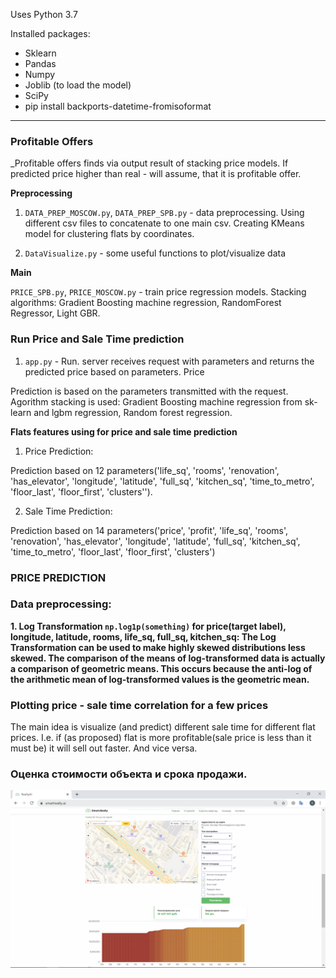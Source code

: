 Uses Python 3.7

Installed packages:
* Sklearn
* Pandas 
* Numpy
* Joblib (to load the model)
* SciPy
* pip install backports-datetime-fromisoformat






- - - -
### Profitable Offers ###
_Profitable offers finds via output result of stacking price models. If predicted price higher than real - will assume, that it is profitable offer. 

__Preprocessing__

1. `DATA_PREP_MOSCOW.py`, `DATA_PREP_SPB.py` - data preprocessing. Using different csv files to concatenate to one main csv. 
Creating KMeans model for clustering flats by coordinates.

2. `DataVisualize.py` - some useful functions to plot/visualize data

__Main__
 
`PRICE_SPB.py`, `PRICE_MOSCOW.py` - train price regression models.
Stacking algorithms: Gradient Boosting machine regression, RandomForest Regressor, Light GBR.

### Run Price and Sale Time prediction ###
1. `app.py` - Run.  server receives request with parameters and 
returns the predicted price based on parameters. Price

Prediction is based on the parameters transmitted with the request.
Agorithm stacking is used: Gradient Boosting machine regression from sk-learn and lgbm regression, Random forest regression.

__Flats features using for price and sale time prediction__

1. Price Prediction:

Prediction based on 12 parameters('life_sq', 'rooms', 'renovation', 'has_elevator', 'longitude', 'latitude', 'full_sq', 'kitchen_sq',
              'time_to_metro', 'floor_last', 'floor_first', 'clusters''). 

2. Sale Time Prediction:

Prediction based on 14 parameters('price', 'profit', 'life_sq', 'rooms', 'renovation', 'has_elevator',
 'longitude', 'latitude', 'full_sq', 'kitchen_sq', 'time_to_metro', 'floor_last', 'floor_first', 'clusters')
  

### PRICE PREDICTION ###

### Data preprocessing: ###
                           
__1. Log Transformation `np.log1p(something)` for price(target label), longitude, latitude, rooms, life_sq, full_sq, kitchen_sq:
 The Log Transformation can be used to make highly skewed distributions less skewed.
 The comparison of the means of log-transformed data is actually a comparison of geometric means. 
 This occurs because the anti-log of the arithmetic mean of log-transformed values is the geometric mean.__

 

### Plotting price  - sale time  correlation for a few prices ###

The main idea is visualize (and predict) different sale time for different flat prices. I.e. if (as proposed) 
flat is more profitable(sale price is less than it must be) it will sell out faster. And vice versa. 

### Оценка стоимости объекта и срока продажи. ###

![Screenshot](https://github.com/eestien/RealtyAi/blob/master/screen_example.png)
